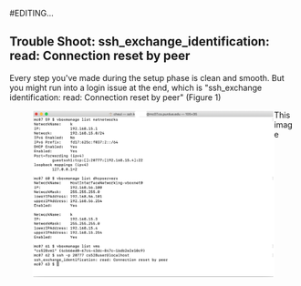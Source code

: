 #EDITING...
## Trouble Shoot: ssh_exchange_identification: read: Connection reset by peer

Every step you've made during the setup phase is clean and smooth. But you might run into a login issue at the end, which is "ssh_exchange identification: read: Connection reset by peer" (Figure 1)

<figure>
<img align = "left" width = "700" src = "images/1.png" />
</figure>
This image 
